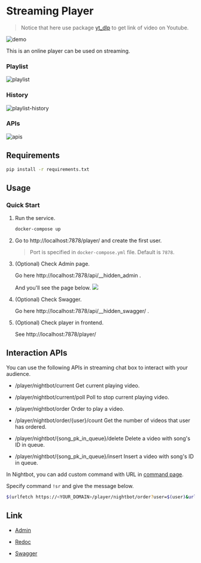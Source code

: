 # Streaming Player

> Notice that here use package [yt_dlp](https://github.com/yt-dlp/yt-dlp) to get link of video on Youtube.

![demo](https://github.com/user-attachments/assets/b79bb027-efbd-45ed-bd2a-9f073efb55d9)


This is an online player can be used on streaming.

### Playlist

![playlist](https://user-images.githubusercontent.com/10178964/213933850-a9dfa041-7d69-4600-8e18-b8b71f026157.png)

### History

![playlist-history](https://user-images.githubusercontent.com/10178964/213933824-d1545650-901a-4934-a0ea-3cde8ae7b311.png)

### APIs

![apis](https://user-images.githubusercontent.com/10178964/214282464-f4de87b8-ae31-4ed5-9050-b10cb8afa090.png)

## Requirements

```bash
pip install -r requirements.txt
```

## Usage

### Quick Start

1. Run the service.

   ```bat
   docker-compose up
   ```

2. Go to http://localhost:7878/player/ and create the first user.

   > Port is specified in `docker-compose.yml` file. Default is `7878`.

3. (Optional) Check Admin page.

   Go here http://localhost:7878/api/__hidden_admin .
      
   And you'll see the page below.
   ![](https://user-images.githubusercontent.com/10178964/218362625-839d20df-8350-4082-a25f-501cad8824d8.png)

4. (Optional) Check Swagger.

   Go here http://localhost:7878/api/__hidden_swagger/ .

5. (Optional) Check player in frontend.

   See http://localhost:7878/player/


## Interaction APIs

You can use the following APIs in streaming chat box to interact with your audience.

- /player/nightbot/current
   Get current playing video.

- /player/nightbot/current/poll
   Poll to stop current playing video.

- /player/nightbot/order
   Order to play a video.

- /player/nightbot/order/{user}/count
   Get the number of videos that user has ordered.

- /player/nightbot/{song_pk_in_queue}/delete
   Delete a video with song's ID in queue.

- /player/nightbot/{song_pk_in_queue}/insert
   Insert a video with song's ID in queue.

In Nightbot, you can add custom command with URL in [command page](https://nightbot.tv/commands/custom).

Specify command `!sr` and give the message below.

```bash
$(urlfetch https://<YOUR_DOMAIN>/player/nightbot/order?user=$(user)&url=$(querystring))
```

## Link

- [Admin](http://localhost:7878/api/__hidden_admin)

- [Redoc](http://localhost:7878/api/__hidden_redoc)

- [Swagger](http://localhost:7878/api/__hidden_swagger)
